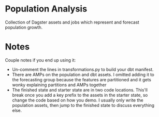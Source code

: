 # Population Analysis

Collection of Dagster assets and jobs which represent and forecast population growth.

# Notes

Couple notes if you end up using it:

* Un-comment the lines in transformations.py to build your dbt manifest.
* There are AMPs on the population and dbt assets. I omitted adding it to the forecasting group because the features are partitioned and it gets wonky explaining partitions and AMPs together
* The finished state and starter state are in two code locations. This'll break once you add a key prefix to the assets in the starter state, so change the code based on how you demo. I usually only write the population assets, then jump to the finished state to discuss everything else.